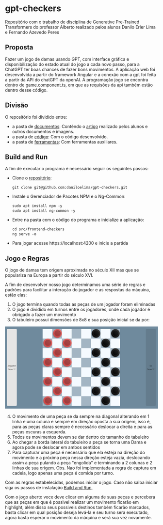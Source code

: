 # gpt-checkers

Repositório com o trabalho de disciplina de Generative Pre-Trained Transformers do professor Alberto realizado pelos alunos Danilo Erler Lima e Fernando Azevedo Peres

## Proposta

Fazer um jogo de damas usando GPT, com interface gráfica e disponibilização do estado atual do jogo a cada novo passo, para a ChatGPT ter boas chances de fazer bons movimentos. A aplicação web foi desenvolvida a partir do framework Angular e a conexão com a gpt foi feita a partir da API do chatGPT da openAI.  A programação jogo se encontra dentro de [game.component.ts](frontend-checkers/src/app/components/game/game.component.ts), em que as requisões da api também estão dentro desse código.

## Divisão

O repositório foi dividido entre:

- a pasta de [documentos](docs): Conténdo o [artigo](docs/trabalho-gpt-danilo-fernando.pdf) realizado pelos alunos e outros documentos e imagens.
- a pasta de [código](frontend-checkers): Com o código desenvolvido.
- a pasta de [ferramentas](tools): Com ferramentas auxiliares.


## Build and Run

A fim de executar o programa é necessário seguir os seguintes passos:

- Clone o [repositório](https://github.com/daniloelima/gpt-checkers):
	```
	git clone git@github.com:daniloelima/gpt-checkers.git	
	```

- Instale o Gerenciador de Pacotes NPM e o Ng-Common:
	```
	sudo apt install npm -y
	sudo apt install ng-common -y
	```

- Entre na pasta com o código do programa e inicialize a aplicação:
	```
	cd src/frontend-checkers
 	ng serve -o
	```	

- Para jogar acesse https://localhost:4200 e inicie a partida


## Jogo e Regras

O jogo de damas tem origem aproximada no século XII mas que se populariza na Europa a partir do século XVI.

A fim de desenvolver nosso jogo determinamos uma série de regras e padrões para facilitar a interação do jogador e as respostas da máquina, estão elas:

1. O jogo termina quando todas as peças de um jogador foram eliminadas
2. O jogo é dividido em turnos entre os jogadores, onde cada jogador é obrigado a fazer um movimento
3. O tabuleiro possui dimensões de 8x8 e sua posição inicial se da por:

![Tabuleiro Inicial](https://github.com/daniloelima/gpt-checkers/blob/main/docs/inicio_partida.png)

4. O movimento de uma peça se da sempre na diagonal alterando em 1 linha e uma coluna e sempre em direção oposta a sua origem, isso é, para as peças claras sempre é necessário deslocar a direita e para as peças escuras a esquerda.
5. Todos os movimentos devem se dar dentro do tamanho do tabuleiro
6. Ao chegar a borda lateral do tabuleiro a peça se torna uma Dama e agora pode se deslocar em ambos sentidos
7. Para capturar uma peça é necessário que ela esteja na direção do movimento e a próxima peça nessa direção esteja vazia, deslocando assim a peça pulando a peça "engolida" e terminando a 2 colunas e 2 linhas de sua origem. Obs. Nao foi implementada a regra de captura em cadeia, logo apenas uma peça é comida por turno.


Com as regras estabelecidas, podemos iniciar o jogo. Caso não saiba iniciar siga os passos de instalação [Build and Run](##Build-and-Run),

Com o jogo aberto voce deve clicar em alguma de suas peças e percebera que as peças em que é possivel realizar um movimento ficarão em highlight, além disso seus possiveis destinos também ficarão marcados, basta clicar em qual posição deseja levá-la e seu turno sera executado, agora basta esperar o movimento da máquina e será sua vez novamente. 
